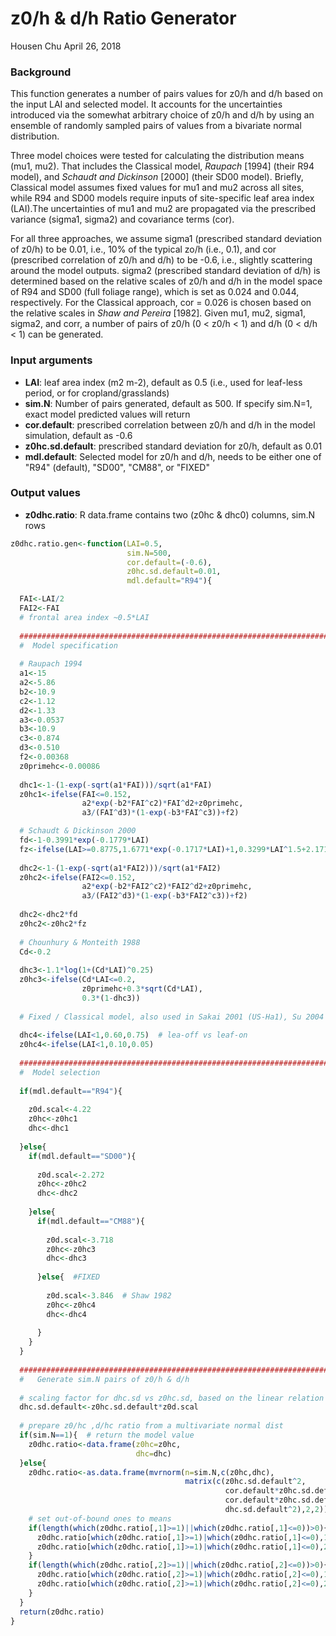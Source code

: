 z0/h & d/h Ratio Generator
================
Housen Chu
April 26, 2018

### Background

This function generates a number of pairs values for z0/h and d/h based on the input LAI and selected model. It accounts for the uncertainties introduced via the somewhat arbitrary choice of z0/h and d/h by using an ensemble of randomly sampled pairs of values from a bivariate normal distribution.

Three model choices were tested for calculating the distribution means (mu1, mu2). That includes the Classical model, *Raupach* \[1994\] (their R94 model), and *Schaudt and Dickinson* \[2000\] (their SD00 model). Briefly, Classical model assumes fixed values for mu1 and mu2 across all sites, while R94 and SD00 models require inputs of site-specific leaf area index (LAI).The uncertainties of mu1 and mu2 are propagated via the prescribed variance (sigma1, sigma2) and covariance terms (cor).

For all three approaches, we assume sigma1 (prescribed standard deviation of z0/h) to be 0.01, i.e., 10% of the typical zo/h (i.e., 0.1), and cor (prescribed correlation of z0/h and d/h) to be -0.6, i.e., slightly scattering around the model outputs. sigma2 (prescribed standard deviation of d/h) is determined based on the relative scales of z0/h and d/h in the model space of R94 and SD00 (full foliage range), which is set as 0.024 and 0.044, respectively. For the Classical approach, cor = 0.026 is chosen based on the relative scales in *Shaw and Pereira* \[1982\]. Given mu1, mu2, sigma1, sigma2, and corr, a number of pairs of z0/h (0 &lt; z0/h &lt; 1) and d/h (0 &lt; d/h &lt; 1) can be generated.

### Input arguments

-   **LAI**: leaf area index (m2 m-2), default as 0.5 (i.e., used for leaf-less period, or for cropland/grasslands)
-   **sim.N**: Number of pairs generated, default as 500. If specify sim.N=1, exact model predicted values will return
-   **cor.default**: prescribed correlation between z0/h and d/h in the model simulation, default as -0.6
-   **z0hc.sd.default**: prescribed standard deviation for z0/h, default as 0.01
-   **mdl.default**: Selected model for z0/h and d/h, needs to be either one of "R94" (default), "SD00", "CM88", or "FIXED"

### Output values

-   **z0dhc.ratio**: R data.frame contains two (z0hc & dhc0) columns, sim.N rows

``` r
z0dhc.ratio.gen<-function(LAI=0.5,    
                          sim.N=500,
                          cor.default=(-0.6),
                          z0hc.sd.default=0.01,
                          mdl.default="R94"){

  FAI<-LAI/2
  FAI2<-FAI
  # frontal area index ~0.5*LAI
  
  #######################################################################################
  #  Model specification 
  
  # Raupach 1994
  a1<-15
  a2<-5.86
  b2<-10.9
  c2<-1.12
  d2<-1.33
  a3<-0.0537
  b3<-10.9
  c3<-0.874
  d3<-0.510
  f2<-0.00368
  z0primehc<-0.00086
    
  dhc1<-1-(1-exp(-sqrt(a1*FAI)))/sqrt(a1*FAI)
  z0hc1<-ifelse(FAI<=0.152,
                a2*exp(-b2*FAI^c2)*FAI^d2+z0primehc,
                a3/(FAI^d3)*(1-exp(-b3*FAI^c3))+f2)

  # Schaudt & Dickinson 2000
  fd<-1-0.3991*exp(-0.1779*LAI)
  fz<-ifelse(LAI>=0.8775,1.6771*exp(-0.1717*LAI)+1,0.3299*LAI^1.5+2.1713)
  
  dhc2<-1-(1-exp(-sqrt(a1*FAI2)))/sqrt(a1*FAI2)
  z0hc2<-ifelse(FAI2<=0.152,
                a2*exp(-b2*FAI2^c2)*FAI2^d2+z0primehc,
                a3/(FAI2^d3)*(1-exp(-b3*FAI2^c3))+f2)
  
  dhc2<-dhc2*fd
  z0hc2<-z0hc2*fz
  
  # Chounhury & Monteith 1988
  Cd<-0.2
  
  dhc3<-1.1*log(1+(Cd*LAI)^0.25)
  z0hc3<-ifelse(Cd*LAI<=0.2,
                z0primehc+0.3*sqrt(Cd*LAI),
                0.3*(1-dhc3))
  
  # Fixed / Classical model, also used in Sakai 2001 (US-Ha1), Su 2004 (US-MMF,US-UMB) 
  
  dhc4<-ifelse(LAI<1,0.60,0.75)  # lea-off vs leaf-on
  z0hc4<-ifelse(LAI<1,0.10,0.05)
  
  #######################################################################################
  #  Model selection
  
  if(mdl.default=="R94"){
    
    z0d.scal<-4.22
    z0hc<-z0hc1
    dhc<-dhc1
    
  }else{
    if(mdl.default=="SD00"){
      
      z0d.scal<-2.272   
      z0hc<-z0hc2
      dhc<-dhc2
      
    }else{ 
      if(mdl.default=="CM88"){
        
        z0d.scal<-3.718
        z0hc<-z0hc3
        dhc<-dhc3  
        
      }else{  #FIXED
        
        z0d.scal<-3.846  # Shaw 1982
        z0hc<-z0hc4
        dhc<-dhc4  
        
      }
    }
  }
  
  #######################################################################################
  #   Generate sim.N pairs of z0/h & d/h
  
  # scaling factor for dhc.sd vs z0hc.sd, based on the linear relation bwt z0hc & dhc
  dhc.sd.default<-z0hc.sd.default*z0d.scal  
  
  # prepare z0/hc ,d/hc ratio from a multivariate normal dist
  if(sim.N==1){  # return the model value
    z0dhc.ratio<-data.frame(z0hc=z0hc,
                            dhc=dhc)
  }else{
    z0dhc.ratio<-as.data.frame(mvrnorm(n=sim.N,c(z0hc,dhc),
                                       matrix(c(z0hc.sd.default^2,
                                                cor.default*z0hc.sd.default*dhc.sd.default,
                                                cor.default*z0hc.sd.default*dhc.sd.default,
                                                dhc.sd.default^2),2,2)))
    # set out-of-bound ones to means
    if(length(which(z0dhc.ratio[,1]>=1)||which(z0dhc.ratio[,1]<=0))>0){
      z0dhc.ratio[which(z0dhc.ratio[,1]>=1)|which(z0dhc.ratio[,1]<=0),1]<-z0hc
      z0dhc.ratio[which(z0dhc.ratio[,1]>=1)|which(z0dhc.ratio[,1]<=0),2]<-dhc
    }
    if(length(which(z0dhc.ratio[,2]>=1)||which(z0dhc.ratio[,2]<=0))>0){
      z0dhc.ratio[which(z0dhc.ratio[,2]>=1)|which(z0dhc.ratio[,2]<=0),1]<-z0hc
      z0dhc.ratio[which(z0dhc.ratio[,2]>=1)|which(z0dhc.ratio[,2]<=0),2]<-dhc
    }
  }
  return(z0dhc.ratio)
}
```
